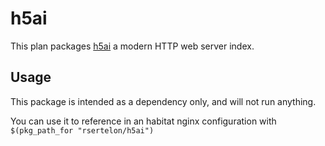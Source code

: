 # h5ai

This plan packages [h5ai](https://larsjung.de/h5ai/) a modern HTTP web server index.

## Usage

This package is intended as a dependency only, and will not run anything.

You can use it to reference in an habitat nginx configuration with `$(pkg_path_for "rsertelon/h5ai")`